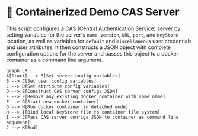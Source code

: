 # 🔐 Containerized Demo CAS Server

This script configures a [CAS](https://github.com/apereo/cas) (Central Authentication Service) server by setting variables for the server's `name`, `version`, `URL`, `port`, and `KeyStore` location, as well as variables for `default` and `miscellaneous` user credentials and user attributes. It then constructs a JSON object with complete configuration options for the server and passes this object to a docker container as a command line argument.

```mermaid
graph LR
A[Start] --> B[Set server config variables]
B --> C[Set user config variables]
C --> D[Set attribute config variables]
D --> E[Construct CAS server configs JSON]
E --> F[Remove any existing docker container with same name]
F --> G[Start new docker container]
G --> H[Run docker container in detached mode]
H --> I[Bind local KeyStore file to container file system]
I --> J[Pass CAS server configs JSON to container as command line argument]
J --> K[End]
```
